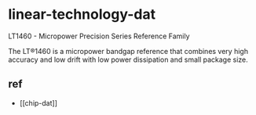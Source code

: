 
# linear-technology-dat

LT1460 - Micropower Precision Series Reference Family

The LT®1460 is a micropower bandgap reference that combines very high accuracy and low drift with low power dissipation and small package size. 


## ref 

- [[chip-dat]]